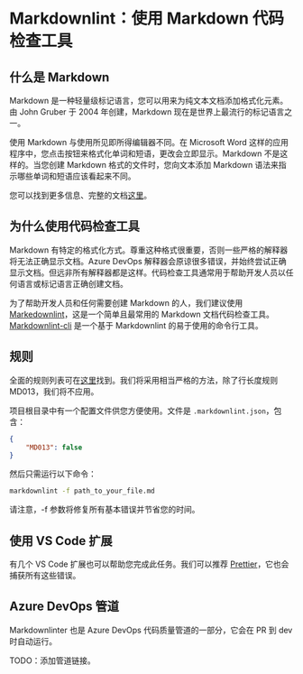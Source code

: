 # Markdownlint：使用 Markdown 代码检查工具

## 什么是 Markdown

Markdown 是一种轻量级标记语言，您可以用来为纯文本文档添加格式化元素。由 John Gruber 于 2004 年创建，Markdown 现在是世界上最流行的标记语言之一。

使用 Markdown 与使用所见即所得编辑器不同。在 Microsoft Word 这样的应用程序中，您点击按钮来格式化单词和短语，更改会立即显示。Markdown 不是这样的。当您创建 Markdown 格式的文件时，您向文本添加 Markdown 语法来指示哪些单词和短语应该看起来不同。

您可以找到更多信息、完整的文档[这里](https://www.markdownguide.org/)。

## 为什么使用代码检查工具

Markdown 有特定的格式化方式。尊重这种格式很重要，否则一些严格的解释器将无法正确显示文档。Azure DevOps 解释器会原谅很多错误，并始终尝试正确显示文档。但远非所有解释器都是这样。代码检查工具通常用于帮助开发人员以任何语言或标记语言正确创建文档。

为了帮助开发人员和任何需要创建 Markdown 的人，我们建议使用 [Markedownlint](https://github.com/DavidAnson/markdownlint)，这是一个简单且最常用的 Markdown 文档代码检查工具。[Markdownlint-cli](https://github.com/igorshubovych/markdownlint-cli) 是一个基于 Markdownlint 的易于使用的命令行工具。

## 规则

全面的规则列表可在[这里](https://github.com/DavidAnson/markdownlint/blob/main/doc/Rules.md)找到。我们将采用相当严格的方法，除了行长度规则 MD013，我们将不应用。

项目根目录中有一个配置文件供您方便使用。文件是 `.markdownlint.json`，包含：

```json
{
    "MD013": false
}
```

然后只需运行以下命令：

```bash
markdownlint -f path_to_your_file.md
```

请注意，-f 参数将修复所有基本错误并节省您的时间。

## 使用 VS Code 扩展

有几个 VS Code 扩展也可以帮助您完成此任务。我们可以推荐 [Prettier](https://marketplace.visualstudio.com/items?itemName=esbenp.prettier-vscode)，它也会捕获所有这些错误。

## Azure DevOps 管道

Markdownlinter 也是 Azure DevOps 代码质量管道的一部分，它会在 PR 到 dev 时自动运行。

TODO：添加管道链接。